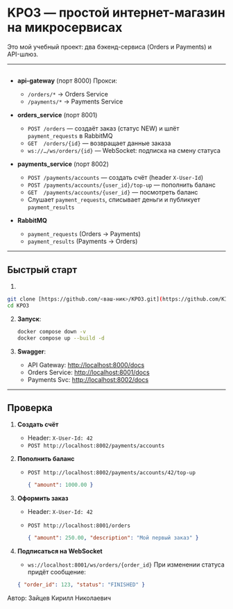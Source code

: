 # KPO3 — простой интернет-магазин на микросервисах

Это мой учебный проект: два бэкенд-сервиса (Orders и Payments) и API-шлюз.

---

##

* **api-gateway** (порт 8000)
  Прокси:

  * `/orders/*` → Orders Service
  * `/payments/*` → Payments Service

* **orders\_service** (порт 8001)

  * `POST /orders` — создаёт заказ (статус NEW) и шлёт `payment_requests` в RabbitMQ
  * `GET  /orders/{id}` — возвращает данные заказа
  * `ws://…/ws/orders/{id}` — WebSocket: подписка на смену статуса

* **payments\_service** (порт 8002)

  * `POST /payments/accounts`                     — создать счёт (header `X-User-Id`)
  * `POST /payments/accounts/{user_id}/top-up`    — пополнить баланс
  * `GET  /payments/accounts/{user_id}`           — посмотреть баланс
  * Слушает `payment_requests`, списывает деньги и публикует `payment_results`

* **RabbitMQ**

  * `payment_requests` (Orders → Payments)
  * `payment_results`  (Payments → Orders)

---

## Быстрый старт

1. 

   ```bash
   git clone [https://github.com/<ваш-ник>/KPO3.git](https://github.com/KIRILLTF/KPO3)
   cd KPO3
   ```

2. **Запуск**:

   ```bash
   docker compose down -v
   docker compose up --build -d
   ```

4. **Swagger**:

   * API Gateway:    [http://localhost:8000/docs](http://localhost:8000/docs)
   * Orders Service: [http://localhost:8001/docs](http://localhost:8001/docs)
   * Payments Svс:   [http://localhost:8002/docs](http://localhost:8002/docs)

---

## Проверка

1. **Создать счёт**

   * Header: `X-User-Id: 42`
   * `POST http://localhost:8002/payments/accounts`

2. **Пополнить баланс**

   * `POST http://localhost:8002/payments/accounts/42/top-up`

     ```json
     { "amount": 1000.00 }
     ```

3. **Оформить заказ**

   * Header: `X-User-Id: 42`
   * `POST http://localhost:8001/orders`

     ```json
     { "amount": 250.00, "description": "Мой первый заказ" }
     ```

4. **Подписаться на WebSocket**

   * `ws://localhost:8001/ws/orders/{order_id}`
     При изменении статуса придёт сообщение:

   ```json
   { "order_id": 123, "status": "FINISHED" }
   ```



Автор: Зайцев Кирилл Николаевич

